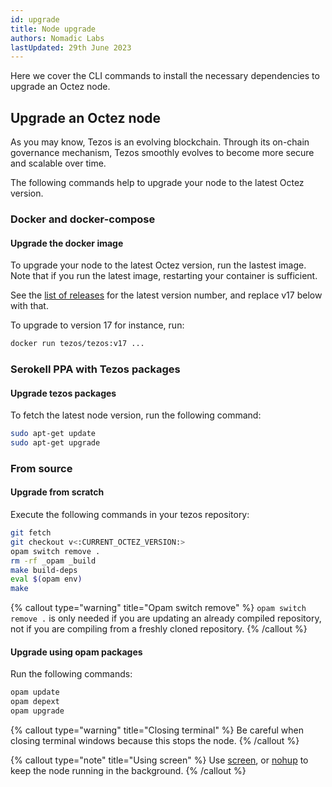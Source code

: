 ```yaml
---
id: upgrade
title: Node upgrade
authors: Nomadic Labs
lastUpdated: 29th June 2023
---
```


Here we cover the CLI commands to install the necessary dependencies to upgrade an Octez node.

## Upgrade an Octez node

As you may know, Tezos is an evolving blockchain. Through its on-chain governance mechanism, Tezos smoothly evolves to become more secure and scalable
over time.

The following commands help to upgrade your node to the latest Octez version.

### Docker and docker-compose

#### Upgrade the docker image

To upgrade your node to the latest Octez version, run the lastest image. Note that if you run the latest image, restarting your container is sufficient.

See the [list of releases](https://tezos.gitlab.io/releases/releases.html) for the latest version number, and replace v17 below with that. 

To upgrade to version 17 for instance, run:

```bash
docker run tezos/tezos:v17 ...
```

### Serokell PPA with Tezos packages

#### Upgrade tezos packages

To fetch the latest node version, run the following command:

```bash
sudo apt-get update
sudo apt-get upgrade
```

### From source

#### Upgrade from scratch

Execute the following commands in your tezos repository:

```bash
git fetch
git checkout v<:CURRENT_OCTEZ_VERSION:>
opam switch remove .
rm -rf _opam _build
make build-deps
eval $(opam env)
make
```

{% callout type="warning" title="Opam switch remove" %}
`opam switch remove .` is only needed if you are updating an already compiled repository, not if you are compiling from a freshly cloned repository.
{% /callout %}

#### Upgrade using opam packages

Run the following commands:

```bash
opam update
opam depext
opam upgrade
```

{% callout type="warning" title="Closing terminal" %}
Be careful when closing terminal windows because this stops the node.
{% /callout %}

{% callout type="note" title="Using screen" %}
Use [screen](https://doc.ubuntu-fr.org/screen), or [nohup](https://www.computerhope.com/unix/unohup.htm) to keep the node running in the background.
{% /callout %}

